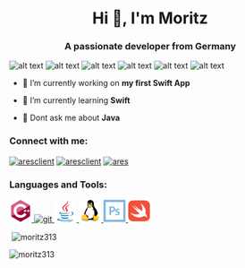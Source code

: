 <h1 align="center">Hi 👋, I'm Moritz</h1>
<h3 align="center">A passionate developer from Germany</h3>


![alt text](https://img.shields.io/badge/Name%3A-Moritz-blue "Badge")
![alt text](https://img.shields.io/badge/Age%3A-19-green "Badge")
![alt text](https://img.shields.io/badge/Languages%3A-English%20%26%20German-blueviolet "Badge")
![alt text](https://img.shields.io/badge/Located%20in%3A-Switzerland-red "Badge")
![alt text](https://komarev.com/ghpvc/?username=moritz313&label=Profile%20views&color=0e75b6&style=flat "Badge")
![alt text](https://img.shields.io/youtube/channel/subscribers/UChpqqNKz-mMRmy4to9TmQJA?style=social "Badge")


- 🔭 I’m currently working on **my first Swift App**

- 🌱 I’m currently learning **Swift**

- 💬 Dont ask me about **Java**

<h3 align="left">Connect with me:</h3>
<p align="left">
<a href="https://twitter.com/aresclient" target="blank"><img align="center" src="https://raw.githubusercontent.com/rahuldkjain/github-profile-readme-generator/master/src/images/icons/Social/twitter.svg" alt="aresclient" height="30" width="40" /></a>
<a href="https://instagram.com/aresclient" target="blank"><img align="center" src="https://raw.githubusercontent.com/rahuldkjain/github-profile-readme-generator/master/src/images/icons/Social/instagram.svg" alt="aresclient" height="30" width="40" /></a>
<a href="https://www.youtube.com/c/ares" target="blank"><img align="center" src="https://raw.githubusercontent.com/rahuldkjain/github-profile-readme-generator/master/src/images/icons/Social/youtube.svg" alt="ares" height="30" width="40" /></a>
</p>

<h3 align="left">Languages and Tools:</h3>
<p align="left"> <a href="https://www.w3schools.com/cpp/" target="_blank" rel="noreferrer"> <img src="https://raw.githubusercontent.com/devicons/devicon/master/icons/cplusplus/cplusplus-original.svg" alt="cplusplus" width="40" height="40"/> </a> <a href="https://git-scm.com/" target="_blank" rel="noreferrer"> <img src="https://www.vectorlogo.zone/logos/git-scm/git-scm-icon.svg" alt="git" width="40" height="40"/> </a> <a href="https://www.java.com" target="_blank" rel="noreferrer"> <img src="https://raw.githubusercontent.com/devicons/devicon/master/icons/java/java-original.svg" alt="java" width="40" height="40"/> </a> <a href="https://www.linux.org/" target="_blank" rel="noreferrer"> <img src="https://raw.githubusercontent.com/devicons/devicon/master/icons/linux/linux-original.svg" alt="linux" width="40" height="40"/> </a> <a href="https://www.photoshop.com/en" target="_blank" rel="noreferrer"> <img src="https://raw.githubusercontent.com/devicons/devicon/master/icons/photoshop/photoshop-line.svg" alt="photoshop" width="40" height="40"/> </a> <a href="https://developer.apple.com/swift/" target="_blank" rel="noreferrer"> <img src="https://raw.githubusercontent.com/devicons/devicon/master/icons/swift/swift-original.svg" alt="swift" width="40" height="40"/> </a> </p>


<p>&nbsp;<img align="center" src="https://github-readme-stats.vercel.app/api?username=moritz313&show_icons=true&locale=en&theme=nord" alt="moritz313" /></p>

<p><img align="left" src="https://github-readme-stats.vercel.app/api/top-langs?username=moritz313&show_icons=true&locale=en&layout=compact&theme=nord" alt="moritz313" /></p>
